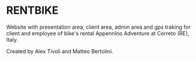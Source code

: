 # RENTBIKE
Website with presentation area, client area, admin area and gps traking for client and employee of bike's rental Appennino Adventure at Cerreto (RE), Italy.

Created by Alex Tivoli and Matteo Bertolini.
